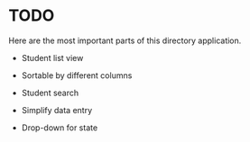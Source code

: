 # TODO

Here are the most important parts of this directory application.

* Student list view

* Sortable by different columns

* Student search

* Simplify data entry

* Drop-down for state

